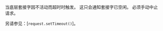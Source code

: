 <!-- YAML
added: v0.7.8
-->

当底层套接字因不活动而超时时触发。 
这只会通知套接字已空闲。 
必须手动中止请求。

另请参见：[`request.setTimeout()`]。

